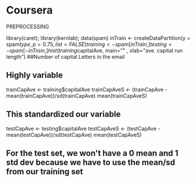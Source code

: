 # Coursera

PREPROCESSING

library(caret); library(kernlab); data(spam) 
inTrain <- createDataPartition(y = spam$type, p= 0.75, list=FALSE) 
training <- spam[inTrain,]
testing <- spam[-inTrain,]
hist(training$capitalAve, main="" , xlab="ave. capital run length")   ##Number of capital Letters in the email 

## Highly variable 

trainCapAve <- training$capitalAve
trainCapAveS <- (trainCapAve - mean(trainCapAve))/sd(trainCapAve)
mean(trainCapAveS)

## This standardized our variable 

testCapAve <- testing$capitalAve
testCapAveS <- (testCapAve - mean(testCapAve))/sd(testCapAve)
mean(testCapAveS)

## For the test set, we won't have a 0 mean and 1 std dev because we have to use the mean/sd from our training set

